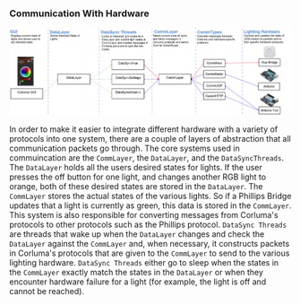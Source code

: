 ### <a name="hardware-comm">Communication With Hardware</a>

![Hardware Communication](docs/resources/CorlumaMessagingProtocol.png "Hardware Communication")

In order to make it easier to integrate different hardware with a variety of protocols into one system, there are a couple of layers of abstraction that all communication packets go through. The core systems used in commuincation are the `CommLayer`, the `DataLayer`, and the `DataSyncThreads`. The `DataLayer` holds all the users desired states for lights. If the user presses the off button for one light, and changes another RGB light to orange, both of these desired states are stored in the `DataLayer`. The `CommLayer` stores the actual states of the various lights. So if a Phillips Bridge updates that a light is currently as green, this data is stored in the `CommLayer`. This system is also responsible for converting messages from Corluma's protocols to other protocols such as the Phillips protocol. `DataSync Threads` are threads that wake up when the `DataLayer` changes and check the `DataLayer` against the `CommLayer` and, when necessary, it constructs packets in Corluma's protocols that are given to the `CommLayer` to send to the various lighting hardware. `DataSync Threads` either go to sleep when the states in the `CommLayer` exactly match the states in the `DataLayer` or when they encounter hardware failure for a light (for example, the light is off and cannot be reached). 

